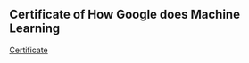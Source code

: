 ## Certificate of How Google does Machine Learning
[Certificate](https://www.coursera.org/account/accomplishments/verify/43USRFFUFBAB)
